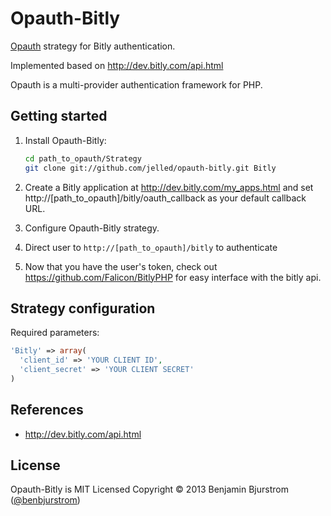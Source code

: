 Opauth-Bitly
================
[Opauth][1] strategy for Bitly authentication.

Implemented based on http://dev.bitly.com/api.html

Opauth is a multi-provider authentication framework for PHP.

Getting started
----------------
1. Install Opauth-Bitly:
   ```bash
   cd path_to_opauth/Strategy
   git clone git://github.com/jelled/opauth-bitly.git Bitly
   ```

2. Create a Bitly application at http://dev.bitly.com/my_apps.html and set http://[path_to_opauth]/bitly/oauth_callback as your default callback URL.

3. Configure Opauth-Bitly strategy.

4. Direct user to `http://[path_to_opauth]/bitly` to authenticate

5. Now that you have the user's token, check out https://github.com/Falicon/BitlyPHP for easy interface with the bitly api.

Strategy configuration
----------------------

Required parameters:

```php
'Bitly' => array(
  'client_id' => 'YOUR CLIENT ID',
  'client_secret' => 'YOUR CLIENT SECRET'
)
```


References
----------
- http://dev.bitly.com/api.html

License
---------
Opauth-Bitly is MIT Licensed
Copyright © 2013 Benjamin Bjurstrom ([@benbjurstrom][2])

[1]: https://github.com/opauth/opauth
[2]: http://twitter.com/benbjurstrom